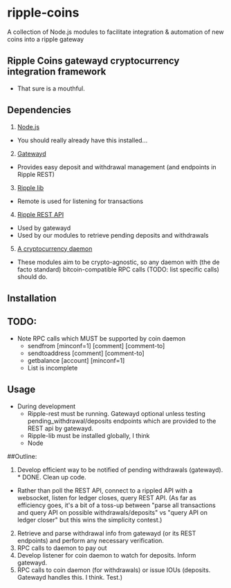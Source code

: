 ripple-coins
============

A collection of Node.js modules to facilitate integration &amp; automation of new coins into a ripple gateway


## Ripple Coins gatewayd cryptocurrency integration framework

  - That sure is a mouthful.

## Dependencies

1. [Node.js](https://github.com/joyent/node/wiki/Installing-Node.js-via-package-manager)
  - You should really already have this installed...
 
2. [Gatewayd](https://github.com/ripple/gatewayd)
  - Provides easy deposit and withdrawal management (and endpoints in Ripple REST)

3. [Ripple lib](https://github.com/ripple/ripple-lib)
  - Remote is used for listening for transactions

4. [Ripple REST API](https://github.com/ripple/ripple-rest.git)
  - Used by gatewayd
  - Used by our modules to retrieve pending deposits and withdrawals

5. [A cryptocurrency daemon](https://github.com/dogecoin/dogecoin)
  - These modules aim to be crypto-agnostic, so any daemon with (the de facto standard) bitcoin-compatible RPC calls (TODO: list specific calls) should do.

## Installation
## TODO:
 - Note RPC calls which MUST be supported by coin daemon
   - sendfrom <fromaccount> <tobitcoinaddress> <amount> [minconf=1] [comment] [comment-to]
   - sendtoaddress <coinaddress> <amount> [comment] [comment-to]
   - getbalance [account] [minconf=1]	
   - List is incomplete

## Usage
 - During development
   - Ripple-rest must be running. Gatewayd optional unless testing pending_withdrawal/deposits endpoints which are provided to the REST api by gatewayd.
   - Ripple-lib must be installed globally, I think
   - Node <module being tested>

##Outline:
 1. Develop efficient way to be notified of pending withdrawals (gatewayd). * DONE. Clean up code.
   - Rather than poll the REST API, connect to a rippled API with a websocket, listen for ledger closes, query REST API. (As far as efficiency goes, it's a bit of a toss-up between "parse all transactions and query API on possible withdrawals/deposits" vs "query API on ledger closer" but this wins the simplicity contest.)
 2. Retrieve and parse withdrawal info from gatewayd (or its REST endpoints) and perform any necessary verification.
 3. RPC calls to daemon to pay out
 4. Develop listener for coin daemon to watch for deposits. Inform gatewayd.
 5. RPC calls to coin daemon (for withdrawals) or issue IOUs (deposits. Gatewayd handles this. I think. Test.)
